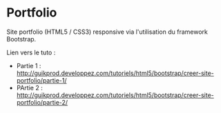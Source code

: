 # Portfolio

Site portfolio (HTML5 / CSS3) responsive via l'utilisation du framework Bootstrap.

Lien vers le tuto :

- Partie 1 : http://guikprod.developpez.com/tutoriels/html5/bootstrap/creer-site-portfolio/partie-1/
- PArtie 2 : http://guikprod.developpez.com/tutoriels/html5/bootstrap/creer-site-portfolio/partie-2/
